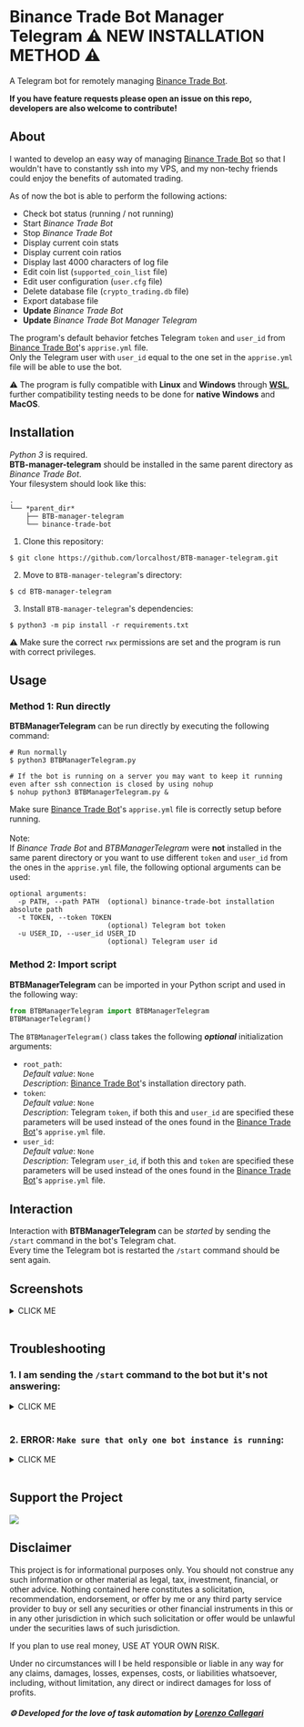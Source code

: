 # Binance Trade Bot Manager Telegram ⚠ NEW INSTALLATION METHOD ⚠
A Telegram bot for remotely managing [Binance Trade Bot].  

**If you have feature requests please open an issue on this repo, developers are also welcome to contribute!**
  
## About
I wanted to develop an easy way of managing [Binance Trade Bot] so that I wouldn't have to constantly ssh into my VPS, and my non-techy friends could enjoy the benefits of automated trading.  
  
As of now the bot is able to perform the following actions:
- Check bot status (running / not running)
- Start *Binance Trade Bot*
- Stop *Binance Trade Bot*
- Display current coin stats
- Display current coin ratios
- Display last 4000 characters of log file
- Edit coin list (`supported_coin_list` file)
- Edit user configuration (`user.cfg` file)
- Delete database file (`crypto_trading.db` file)
- Export database file
- **Update** *Binance Trade Bot*
- **Update** *Binance Trade Bot Manager Telegram*

The program's default behavior fetches Telegram `token` and `user_id` from [Binance Trade Bot]'s `apprise.yml` file.  
Only the Telegram user with `user_id` equal to the one set in the `apprise.yml` file will be able to use the bot.

⚠ The program is fully compatible with **Linux** and **Windows** through **[WSL]**, further compatibility testing needs to be done for **native Windows** and **MacOS**.  
## Installation
*Python 3* is required.  
**BTB-manager-telegram** should be installed in the same parent directory as *Binance Trade Bot*.  
Your filesystem should look like this:
```
.
└── *parent_dir*
    ├── BTB-manager-telegram
    └── binance-trade-bot
```
1. Clone this repository:
```console
$ git clone https://github.com/lorcalhost/BTB-manager-telegram.git
```
2. Move to `BTB-manager-telegram`'s directory:
```console
$ cd BTB-manager-telegram
```
3. Install `BTB-manager-telegram`'s dependencies:
```console
$ python3 -m pip install -r requirements.txt
```
⚠ Make sure the correct `rwx` permissions are set and the program is run with correct privileges.
## Usage
### **Method 1**: Run directly
**BTBManagerTelegram** can be run directly by executing the following command:
```console
# Run normally
$ python3 BTBManagerTelegram.py

# If the bot is running on a server you may want to keep it running even after ssh connection is closed by using nohup
$ nohup python3 BTBManagerTelegram.py &
```
Make sure  [Binance Trade Bot]'s `apprise.yml` file is correctly setup before running.  
</br>
Note:  
If *Binance Trade Bot* and *BTBManagerTelegram* were **not** installed in the same parent directory or you want to use different `token` and `user_id` from the ones in the `apprise.yml` file, the following optional arguments can be used:
```console
optional arguments:
  -p PATH, --path PATH  (optional) binance-trade-bot installation absolute path
  -t TOKEN, --token TOKEN
                        (optional) Telegram bot token
  -u USER_ID, --user_id USER_ID
                        (optional) Telegram user id
```
### **Method 2:** Import script
**BTBManagerTelegram** can be imported in your Python script and used in the following way:
```python
from BTBManagerTelegram import BTBManagerTelegram
BTBManagerTelegram()
```
The `BTBManagerTelegram()` class takes the following ***optional*** initialization arguments:
- `root_path`:  
*Default value*: `None`  
*Description*: [Binance Trade Bot]'s installation directory path.
- `token`:  
*Default value*: `None`  
*Description*: Telegram `token`, if both this and `user_id` are specified these parameters will be used instead of the ones found in the [Binance Trade Bot]'s `apprise.yml` file.
- `user_id`:  
*Default value*: `None`  
*Description*: Telegram `user_id`, if both this and `token` are specified these parameters will be used instead of the ones found in the [Binance Trade Bot]'s `apprise.yml` file.

## Interaction
Interaction with **BTBManagerTelegram** can be *started* by sending the `/start` command in the bot's Telegram chat.  
Every time the Telegram bot is restarted the `/start` command should be sent again.

## Screenshots
<details><summary>CLICK ME</summary>

<p align="center">
  	<img height="20%" width="20%" src="https://i.imgur.com/znI3G3H.jpg" />&nbsp;&nbsp;&nbsp;&nbsp;
    <img height="20%" width="20%" src="https://i.imgur.com/c2m0xuk.jpg" />
</p>
</details>
</br>

## Troubleshooting
### 1. I am sending the `/start` command to the bot but it's not answering:
<details><summary>CLICK ME</summary>

<p align="center">

Usually when this happens it means that you haven't properly setup your `apprise.yml` file.  
For security reasons the bot is programmed so that it only responds to the person with `user_id` equal to the one set in the Telegram URL inside the `apprise.yml` file.  

Example of `apprise.yml` file:
```yaml
version: 1
urls:
  - tgram://123456789:AABx8iXjE5C-vG4SDhf6ARgdFgxYxhuHb4A/606743502

```
In this URL:
- `123456789:AABx8iXjE5C-vG4SDhf6ARgdFgxYxhuHb4A` is the bot's `token`
- `606743502` is the `user_id`  

You can find your `user_id` by sending a Telegram message to [@userinfobot](https://t.me/userinfobot).
</p>
</details>
</br>

### 2. ERROR: `Make sure that only one bot instance is running`: 
<details><summary>CLICK ME</summary>

<p align="center">

This means that there are two or more instances of `BTBManagerTelegram` running at the same time on the same Telegram `token`.  
To fix this error you can kill all `BTBManagerTelegram.py` instances and restart the Telegram bot.  
You can kill the processes using the following command:

```bash
kill -9 $(ps ax | grep BTBManagerTelegram | fgrep -v grep | awk '{ print $1 }')
```
</p>
</details>
</br>

## Support the Project

<a href="https://www.buymeacoffee.com/lorcalhost"><img src="https://img.buymeacoffee.com/button-api/?text=Buy me a beer&emoji=🍺&slug=lorcalhost&button_colour=FFDD00&font_colour=000000&font_family=Lato&outline_colour=000000&coffee_colour=ffffff"></a>

## Disclaimer

This project is for informational purposes only. You should not construe any
such information or other material as legal, tax, investment, financial, or
other advice. Nothing contained here constitutes a solicitation, recommendation,
endorsement, or offer by me or any third party service provider to buy or sell
any securities or other financial instruments in this or in any other
jurisdiction in which such solicitation or offer would be unlawful under the
securities laws of such jurisdiction.

If you plan to use real money, USE AT YOUR OWN RISK.

Under no circumstances will I be held responsible or liable in any way for any
claims, damages, losses, expenses, costs, or liabilities whatsoever, including,
without limitation, any direct or indirect damages for loss of profits.

##### ⚙ Developed for the love of task automation by [Lorenzo Callegari](https://github.com/lorcalhost)


[Binance Trade Bot]: https://github.com/edeng23/binance-trade-bot
[WSL]: https://docs.microsoft.com/en-us/windows/wsl/install-win10
